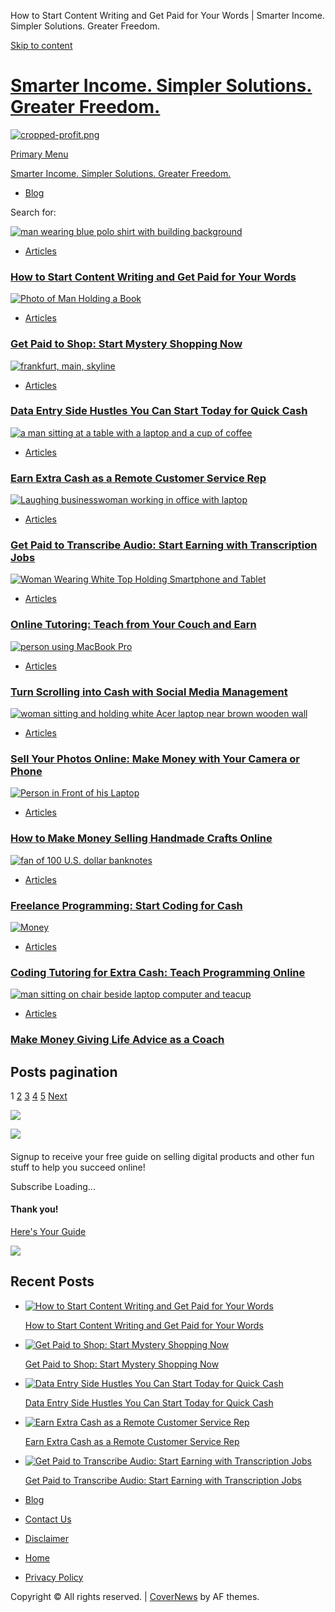 How to Start Content Writing and Get Paid for Your Words | Smarter Income. Simpler Solutions. Greater Freedom.



[Skip to content](#content)

[Smarter Income. Simpler Solutions. Greater Freedom.](https://digitalprofits.us/)
=================================================================================

[![cropped-profit.png](/wp-content/uploads/sites/1979/2025/02/cropped-profit.png)](https://suedurso.com/alliance)

[Primary Menu](#)


[Smarter Income. Simpler Solutions. Greater Freedom.](https://digitalprofits.us/)

* [Blog](https://digitalprofits.us/blog/)

Search for:

[![man wearing blue polo shirt with building background](/wp-content/uploads/sites/1979/2024/04/gh-msapoko0.jpg)](https://digitalprofits.us/how-to-start-content-writing-and-get-paid-for-your-words/)

* [Articles](https://digitalprofits.us/category/articles/)



### [How to Start Content Writing and Get Paid for Your Words](https://digitalprofits.us/how-to-start-content-writing-and-get-paid-for-your-words/)

[![Photo of Man Holding a Book](/wp-content/uploads/sites/1979/2024/04/927022.jpg)](https://digitalprofits.us/get-paid-to-shop-start-mystery-shopping-now/)

* [Articles](https://digitalprofits.us/category/articles/)



### [Get Paid to Shop: Start Mystery Shopping Now](https://digitalprofits.us/get-paid-to-shop-start-mystery-shopping-now/)

[![frankfurt, main, skyline](/wp-content/uploads/sites/1979/2024/05/4945405.jpg)](https://digitalprofits.us/data-entry-side-hustles-you-can-start-today-for-quick-cash/)

* [Articles](https://digitalprofits.us/category/articles/)



### [Data Entry Side Hustles You Can Start Today for Quick Cash](https://digitalprofits.us/data-entry-side-hustles-you-can-start-today-for-quick-cash/)

[![a man sitting at a table with a laptop and a cup of coffee](/wp-content/uploads/sites/1979/2024/05/fbp4d3tu19k.jpg)](https://digitalprofits.us/earn-extra-cash-as-a-remote-customer-service-rep/)

* [Articles](https://digitalprofits.us/category/articles/)



### [Earn Extra Cash as a Remote Customer Service Rep](https://digitalprofits.us/earn-extra-cash-as-a-remote-customer-service-rep/)

[![Laughing businesswoman working in office with laptop](/wp-content/uploads/sites/1979/2024/04/3756679.jpg)](https://digitalprofits.us/get-paid-to-transcribe-audio-start-earning-with-transcription-jobs/)

* [Articles](https://digitalprofits.us/category/articles/)



### [Get Paid to Transcribe Audio: Start Earning with Transcription Jobs](https://digitalprofits.us/get-paid-to-transcribe-audio-start-earning-with-transcription-jobs/)

[![Woman Wearing White Top Holding Smartphone and Tablet](/wp-content/uploads/sites/1979/2024/04/864994.jpg)](https://digitalprofits.us/online-tutoring-teach-from-your-couch-and-earn/)

* [Articles](https://digitalprofits.us/category/articles/)



### [Online Tutoring: Teach from Your Couch and Earn](https://digitalprofits.us/online-tutoring-teach-from-your-couch-and-earn/)

[![person using MacBook Pro](/wp-content/uploads/sites/1979/2024/04/npxxwgq33zq.jpg)](https://digitalprofits.us/turn-scrolling-into-cash-with-social-media-management/)

* [Articles](https://digitalprofits.us/category/articles/)



### [Turn Scrolling into Cash with Social Media Management](https://digitalprofits.us/turn-scrolling-into-cash-with-social-media-management/)

[![woman sitting and holding white Acer laptop near brown wooden wall](/wp-content/uploads/sites/1979/2024/04/4wi_ii6sty-1.jpg)](https://digitalprofits.us/sell-your-photos-online-make-money-with-your-camera-or-phone/)

* [Articles](https://digitalprofits.us/category/articles/)



### [Sell Your Photos Online: Make Money with Your Camera or Phone](https://digitalprofits.us/sell-your-photos-online-make-money-with-your-camera-or-phone/)

[![Person in Front of his Laptop](/wp-content/uploads/sites/1979/2024/04/3184170.jpg)](https://digitalprofits.us/how-to-make-money-selling-handmade-crafts-online/)

* [Articles](https://digitalprofits.us/category/articles/)



### [How to Make Money Selling Handmade Crafts Online](https://digitalprofits.us/how-to-make-money-selling-handmade-crafts-online/)

[![fan of 100 U.S. dollar banknotes](/wp-content/uploads/sites/1979/2024/05/lcphgxs7pww.jpg)](https://digitalprofits.us/freelance-programming-start-coding-for-cash/)

* [Articles](https://digitalprofits.us/category/articles/)



### [Freelance Programming: Start Coding for Cash](https://digitalprofits.us/freelance-programming-start-coding-for-cash/)

[![Money](/wp-content/uploads/sites/1979/2024/05/0fa5d4fd-c86a-428d-9ddf-8b0263e2e249.jpg)](https://digitalprofits.us/coding-tutoring-for-extra-cash-teach-programming-online/)

* [Articles](https://digitalprofits.us/category/articles/)



### [Coding Tutoring for Extra Cash: Teach Programming Online](https://digitalprofits.us/coding-tutoring-for-extra-cash-teach-programming-online/)

[![man sitting on chair beside laptop computer and teacup](/wp-content/uploads/sites/1979/2024/04/m0oste_mjsi.jpg)](https://digitalprofits.us/make-money-giving-life-advice-as-a-coach/)

* [Articles](https://digitalprofits.us/category/articles/)



### [Make Money Giving Life Advice as a Coach](https://digitalprofits.us/make-money-giving-life-advice-as-a-coach/)

Posts pagination
----------------

1
[2](https://digitalprofits.us/page/2/)
[3](https://digitalprofits.us/page/3/)
[4](https://digitalprofits.us/page/4/)
[5](https://digitalprofits.us/page/5/)
[Next](https://digitalprofits.us/page/2/)



[![](https://directtopic.com/digitalprofits.us/wp-content/uploads/sites/1979/2025/02/e9de3717-dcf8-40e1-99d0-e5defafe1794.jpg)](https://suedurso.com/life-changing)

![](https://storage.mlcdn.com/account_image/615726/bJtksMMSqZ1k0EwZMZTTNpZe79Z1jos4sV2zJUrw.png)

#### 

Signup to receive your free guide on selling digital products and other fun stuff to help you succeed online!

Subscribe
Loading...

#### Thank you!

[Here's Your Guide](https://drive.google.com/file/d/1Qw4GzyNq9ltSlSKFhIJzLhbOuicMO0zl/view?usp=drive_link)

[![](https://directtopic.com/digitalprofits.us/wp-content/uploads/sites/1979/2024/11/300x300-Banner.webp)](https://suedurso.com/AICore)

Recent Posts
------------

* [![How to Start Content Writing and Get Paid for Your Words](/wp-content/uploads/sites/1979/2024/04/gh-msapoko0.jpg)](https://digitalprofits.us/how-to-start-content-writing-and-get-paid-for-your-words/)

  [How to Start Content Writing and Get Paid for Your Words](https://digitalprofits.us/how-to-start-content-writing-and-get-paid-for-your-words/)
* [![Get Paid to Shop: Start Mystery Shopping Now](/wp-content/uploads/sites/1979/2024/04/927022.jpg)](https://digitalprofits.us/get-paid-to-shop-start-mystery-shopping-now/)

  [Get Paid to Shop: Start Mystery Shopping Now](https://digitalprofits.us/get-paid-to-shop-start-mystery-shopping-now/)
* [![Data Entry Side Hustles You Can Start Today for Quick Cash](/wp-content/uploads/sites/1979/2024/05/4945405.jpg)](https://digitalprofits.us/data-entry-side-hustles-you-can-start-today-for-quick-cash/)

  [Data Entry Side Hustles You Can Start Today for Quick Cash](https://digitalprofits.us/data-entry-side-hustles-you-can-start-today-for-quick-cash/)
* [![Earn Extra Cash as a Remote Customer Service Rep](/wp-content/uploads/sites/1979/2024/05/fbp4d3tu19k.jpg)](https://digitalprofits.us/earn-extra-cash-as-a-remote-customer-service-rep/)

  [Earn Extra Cash as a Remote Customer Service Rep](https://digitalprofits.us/earn-extra-cash-as-a-remote-customer-service-rep/)
* [![Get Paid to Transcribe Audio: Start Earning with Transcription Jobs](/wp-content/uploads/sites/1979/2024/04/3756679.jpg)](https://digitalprofits.us/get-paid-to-transcribe-audio-start-earning-with-transcription-jobs/)

  [Get Paid to Transcribe Audio: Start Earning with Transcription Jobs](https://digitalprofits.us/get-paid-to-transcribe-audio-start-earning-with-transcription-jobs/)

* [Blog](https://digitalprofits.us/blog/)
* [Contact Us](https://digitalprofits.us/contact/)
* [Disclaimer](https://digitalprofits.us/disclaimer/)
* [Home](https://digitalprofits.us/home-2/)
* [Privacy Policy](https://digitalprofits.us/privacy-policy/)

Copyright © All rights reserved.  | 
[CoverNews](https://afthemes.com/products/covernews/) by AF themes.